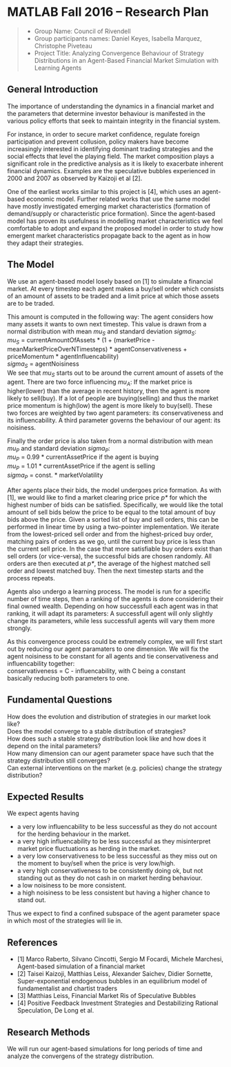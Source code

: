 # MATLAB Fall 2016 – Research Plan

> * Group Name: Council of Rivendell 
> * Group participants names: Daniel Keyes, Isabella Marquez, Christophe Piveteau
> * Project Title: Analyzing Convergence Behaviour of Strategy Distributions in an Agent-Based Financial Market Simulation with Learning Agents

## General Introduction

The importance of understanding the dynamics in a financial market and the parameters that determine investor behaviour is manifested in the various policy efforts that seek to maintain integrity in the financial system. 

For instance, in order to secure market confidence, regulate foreign participation and prevent collusion, policy makers have become increasingly interested in identifying dominant trading strategies and the social effects that level the playing field. The market composition plays a significant role in the predictive analysis as it is likely to exacerbate inherent financial dynamics. Examples are the speculative bubbles experienced in 2000 and 2007 as observed by Kaizoji et al [2].

One of the earliest works similar to this project is [4], which uses an agent-based economic model. Further related works that use the same model have mostly investigated emerging market characteristics (formation of demand/supply or characteristic price formation). Since the agent-based model has proven its usefulness in modelling market characteristics we feel comfortable to adopt and expand the proposed model in order to study how emergent market characteristics propagate back to the agent as in how they adapt their strategies.


## The Model

We use an agent-based model losely based on [1] to simulate a financial market. At every timestep each agent makes a buy/sell order which consists of an amount of assets to be traded and a limit price at which those assets are to be traded.

This amount is computed in the following way: The agent considers how many assets it wants to own next timestep. This value is drawn from a normal distribution with mean <i>mu<sub>S</sub></i> and standard deviation <i>sigma<sub>S</sub></i>:<br/>
<i>mu<sub>S</sub></i> = currentAmountOfAssets * (1 + (marketPrice - meanMarketPriceOverNTimesteps) * agentConservativeness + priceMomentum * agentInfluencability)<br/>
<i>sigma<sub>S</sub></i> = agentNoisiness<br />
We see that <i>mu<sub>S</sub></i> starts out to be around the current amount of assets of the agent. There are two force influencing <i>mu<sub>A</sub></i>: If the market price is higher(lower) than the average in recent history, then the agent is more likely to sell(buy). If a lot of people are buying(selling) and thus the market price momentum is high(low) the agent is more likely to buy(sell). These two forces are weighted by two agent parameters: its conservativeness and its influencability.
A third parameter governs the behaviour of our agent: its noisiness.

Finally the order price is also taken from a normal distribution with mean <i>mu<sub>P</sub></i> and standard deviation <i>sigma<sub>P</sub></i>:<br/>
<i>mu<sub>P</sub></i> = 0.99 * currentAssetPrice if the agent is buying<br/>
<i>mu<sub>P</sub></i> = 1.01 * currentAssetPrice if the agent is selling<br/>
<i>sigma<sub>P</sub></i> = const. * marketVolatility<br/>

After agents place their bids, the model undergoes price formation. As with [1], we would like to find a market clearing price price <i>p\*</i> for which the highest number of bids can be satisfied. Specifically, we would like the total amount of sell bids below the price to be equal to the total amount of buy bids above the price. Given a sorted list of buy and sell orders, this can be performed in linear time by using a two-pointer implementation. We iterate from the lowest-priced sell order and from the highest-priced buy order, matching pairs of orders as we go, until the current buy price is less than the current sell price. In the case that more satisfiable buy orders exist than sell orders (or vice-versa), the successful bids are chosen randomly. All orders are then executed at <i>p\*</i>, the average of the highest matched sell order and lowest matched buy. Then the next timestep starts and the process repeats.

Agents also undergo a learning process. The model is run for a specific number of time steps, then a ranking of the agents is done considering their final owned wealth. Depending on how successfull each agent was in that ranking, it will adapt its parameters: A successfull agent will only slightly change its parameters, while less successfull agents will vary them more strongly.

As this convergence process could be extremely complex, we will first start out by reducing our agent paramaters to one dimension. We will fix the agent noisiness to be constant for all agents and tie conservativeness and influencability together:<br />
conservativeness = C - influencability, with C being a constant<br />
basically reducing both parameters to one.


## Fundamental Questions

How does the evolution and distribution of strategies in our market look like?<br />
Does the model converge to a stable distribution of strategies?<br />
How does such a stable strategy distribution look like and how does it depend on the inital parameters?<br />
How many dimension can our agent parameter space have such that the strategy distribution still converges?<br />
Can external interventions on the market (e.g. policies) change the strategy distribution?


## Expected Results

We expect agents having
* a very low influencability to be less successful as they do not account for the herding behaviour in the market.
* a very high influencability to be less successful as they misinterpret market price fluctuations as herding in the market.
* a very low conservativeness to be less successful as they miss out on the moment to buy/sell when the price is very low/high.
* a very high conservativeness to be consistently doing ok, but not standing out as they do not cash in on market herding behaviour.
* a low noisiness to be more consistent.
* a high noisiness to be less consistent but having a higher chance to stand out.

Thus we expect to find a confined subspace of the agent parameter space in which most of the strategies will lie in.


## References 

* [1] Marco Raberto, Silvano Cincotti, Sergio M Focardi, Michele Marchesi, Agent-based simulation of a financial market
* [2] Taisei Kaizoji, Matthias Leiss, Alexander Saichev, Didier Sornette, Super-exponential endogenous bubbles in an equilibrium model of fundamentalist and chartist traders
* [3] Matthias Leiss, Financial Market Ris of Speculative Bubbles
* [4] Positive Feedback Investment Strategies and Destabilizing Rational Speculation, De Long et al.

## Research Methods

We will run our agent-based simulations for long periods of time and analyze the convergens of the strategy distribution.
